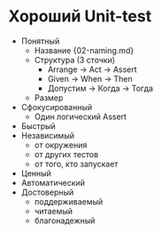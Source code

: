 # Хороший Unit-test

* Понятный
    - Название {02-naming.md}
    - Структура (3 сточки)
        - Arrange -> Act -> Assert
        - Given -> When -> Then
        - Допустим -> Когда -> Тогда
    - Размер
* Сфокусированный
    - Один логический Assert 
* Быстрый
* Независимый
    - от окружения
    - от других тестов
    - от того, кто запускает
* Ценный
* Автоматический
* Достоверный
    - поддерживаемый
    - читаемый 
    - благонадежный